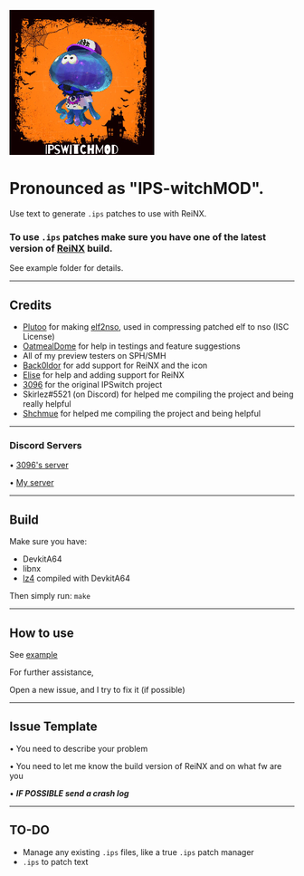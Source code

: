 ![IPSwitchMOD](https://raw.githubusercontent.com/Back0ldor/IPSwitchMOD/master/icon.PNG)
# Pronounced as "IPS-witchMOD".
Use text to generate `.ips` patches to use with ReiNX.

### To use `.ips` patches make sure you have one of the latest version of [ReiNX](https://github.com/Reisyukaku/ReiNX/releases) build.

See example folder for details.

---
## Credits
- [Plutoo](https://twitter.com/qlutoo) for making [elf2nso](https://github.com/switchbrew/switch-tools/tree/master/src), used in compressing patched elf to nso (ISC License)
- [OatmealDome](https://github.com/OatmealDome) for help in testings and feature suggestions
- All of my preview testers on SPH/SMH
- [Back0ldor](https://twitter.com/PsychoBear21) for add support for ReiNX and the icon 
- [Elise](https://twitter.com/EliseZeroTwo) for help and adding support for ReiNX 
- [3096](https://twitter.com/Dualie_ink) for the original IPSwitch project
- Skirlez#5521 (on Discord) for helped me compiling the project and being really helpful
- [Shchmue](https://twitter.com/shchmue) for helped me compiling the project and being helpful
---
### Discord Servers

• [3096's server](https://discord.gg/v8Rueaf)

• [My server](https://discord.gg/cD4GnpA)

---
## Build
Make sure you have:
- DevkitA64
- libnx
- [lz4](https://github.com/lz4/lz4) compiled with DevkitA64

Then simply run: `make`

---
## How to use
See [example](/example)

For further assistance, 

Open a new issue, and I try to fix it (if possible)

---

## Issue Template 

• You need to describe your problem

• You need to let me know the build version of ReiNX and on what fw are you

• ***IF POSSIBLE send a crash log***



---
## TO-DO
- Manage any existing `.ips` files, like a true `.ips` patch manager
- `.ips` to patch text
